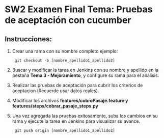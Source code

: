 # SW2 Examen Final Tema: Pruebas de aceptación con cucumber

## Instrucciones:

1. Crear una rama con su nombre completo ejemplo:

		git checkout -b [nombre_apellido1_apellido2]

2. Buscar y modificar la tarea en Jenkins con su nombre y apellido en la pestaña **Tema 3 - Mejoramiento**, y configure su rama para el análisis. 
3. Realizar las pruebas de aceptación para cubrir los criterios de aceptacion (Recuerde usar datos reales). 
4. Modificar los archivos **features/cobroPasaje.feature y features/steps/cobrar_pasaje_steps.py**
5. Una vez agregada las pruebas exitosamente, suba los cambios en su rama y ejecute la tarea en Jenkins para visualizar su avance.

		git push origin [nombre_apellido1_apellido2]
